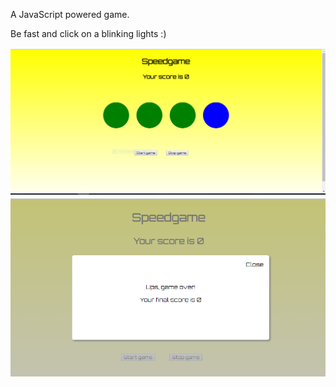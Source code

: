 A JavaScript powered game. 

Be fast and click on a blinking lights :)

<div align="center">
    <img alt="screenshot" src="/screenshots/screen1.PNG" width="900px"</img> 
</div>

<div align="center">
    <img alt="screenshot" src="/screenshots/screen2.PNG" width="900px"</img> 
</div>
